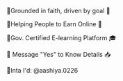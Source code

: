 🔹Grounded in faith, driven by goal 🎯

🔹Helping People to Earn Online 💸

🔹Gov. Certified E-learning Platform 🎓

🔹 Message "Yes" to Know Details 📥

🔹Inta I'd: @aashiya.0226

<!---
Aashiya0226/Aashiya0226 is a ✨ special ✨ repository because its `README.md` (this file) appears on your GitHub profile.
You can click the Preview link to take a look at your changes.
--->
